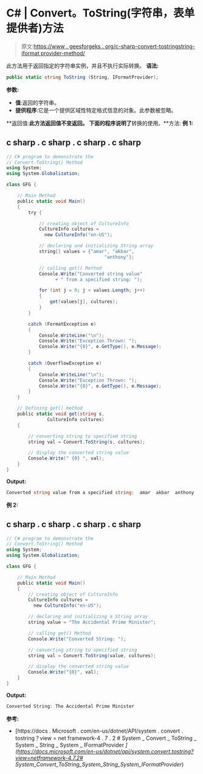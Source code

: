 # C# | Convert。ToString(字符串，表单提供者)方法

> 原文:[https://www . geesforgeks . org/c-sharp-convert-tostringstring-iformat provider-method/](https://www.geeksforgeeks.org/c-sharp-convert-tostringstring-iformatprovider-method/)

此方法用于返回指定的字符串实例，并且不执行实际转换。
**语法:**

```cs
public static string ToString (String, IFormatProvider);
```

**参数:**

*   **值**:返回的字符串。
*   **提供程序**:它是一个提供区域性特定格式信息的对象。此参数被忽略。

**返回值:**此方法返回值不变返回。
下面的程序说明了**转换的使用。**方法:
**例 1:**

## c sharp . c sharp . c sharp . c sharp

```cs
// C# program to demonstrate the
// Convert.ToString() Method
using System;
using System.Globalization;

class GFG {

    // Main Method
    public static void Main()
    {
        try {

            // creating object of CultureInfo
            CultureInfo cultures =
              new CultureInfo("en-US");

            // declaring and initializing String array
            string[] values = {"amar", "akbar",
                                    "anthony"};

            // calling get() Method
            Console.Write("Converted string value"
                  + " from a specified string: ");

            for (int j = 0; j < values.Length; j++)
            {
                get(values[j], cultures);
            }
        }

        catch (FormatException e)
        {
            Console.WriteLine("\n");
            Console.Write("Exception Thrown: ");
            Console.Write("{0}", e.GetType(), e.Message);
        }

        catch (OverflowException e)
        {
            Console.WriteLine("\n");
            Console.Write("Exception Thrown: ");
            Console.Write("{0}", e.GetType(), e.Message);
        }
    }

    // Defining get() method
    public static void get(string s,
               CultureInfo cultures)
    {

        // converting string to specified string
        string val = Convert.ToString(s, cultures);

        // display the converted string value
        Console.Write(" {0} ", val);
    }
}
```

**Output:** 

```cs
Converted string value from a specified string:  amar  akbar  anthony
```

**例 2:**

## c sharp . c sharp . c sharp . c sharp

```cs
// C# program to demonstrate the
// Convert.ToString() Method
using System;
using System.Globalization;

class GFG {

    // Main Method
    public static void Main()
    {
        // creating object of CultureInfo
        CultureInfo cultures =
          new CultureInfo("en-US");

        // declaring and initializing a String array
        string value = "The Accidental Prime Minister";

        // calling get() Method
        Console.Write("Converted String: ");

        // converting string to specified string
        string val = Convert.ToString(value, cultures);

        // display the converted string value
        Console.Write("{0}", val);
    }
}
```

**Output:** 

```cs
Converted String: The Accidental Prime Minister
```

**参考:**

*   [https://docs . Microsoft . com/en-us/dotnet/API/system . convert . tostring？view = net framework-4 . 7 . 2 # System _ Convert _ ToString _ System _ String _ System _ IFormatProvider _](https://docs.microsoft.com/en-us/dotnet/api/system.convert.tostring?view=netframework-4.7.2# System_Convert_ToString_System_String_System_IFormatProvider_)